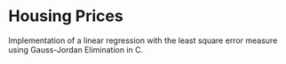 # Housing Prices

Implementation of a linear regression with the least square error measure using Gauss-Jordan Elimination in C.
